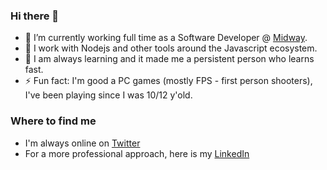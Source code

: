 ### Hi there 👋

- 🔭 I’m currently working full time as a Software Developer @ [Midway](https://www.midway.com.br/).
- 🌱 I work with Nodejs and other tools around the Javascript ecosystem.
- 👯 I am always learning and it made me a persistent person who learns fast. 
- ⚡ Fun fact: I'm good a PC games (mostly FPS - first person shooters), I've been playing since I was 10/12 y'old.


### Where to find me

- I'm always online on [Twitter](https://twitter.com/johnhashed)
- For a more professional approach, here is my [LinkedIn](https://www.linkedin.com/in/jonathangaldinodev/)

